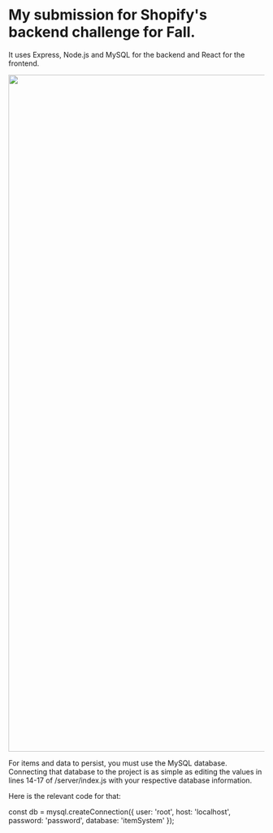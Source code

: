 # My submission for Shopify's backend challenge for Fall.
It uses Express, Node.js and MySQL for the backend and React for the frontend. 

<img src="https://i.imgur.com/PgzqHk0.gif)" width="1000" height="1334" />

For items and data to persist, you must use the MySQL database.
Connecting that database to the project is as simple as editing the values in lines 14-17 of /server/index.js with your respective database information.

Here is the relevant code for that:

const db = mysql.createConnection({
    user: 'root',
    host: 'localhost',
    password: 'password',
    database: 'itemSystem'
});
